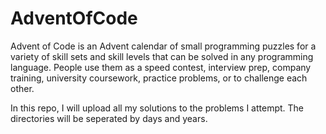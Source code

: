 # AdventOfCode

Advent of Code is an Advent calendar of small programming puzzles for a variety of skill sets and skill levels that can be solved in any programming language.
People use them as a speed contest, interview prep, company training, university coursework, practice problems, or to challenge each other.

In this repo, I will upload all my solutions to the problems I attempt. The directories will be seperated by days and years.
